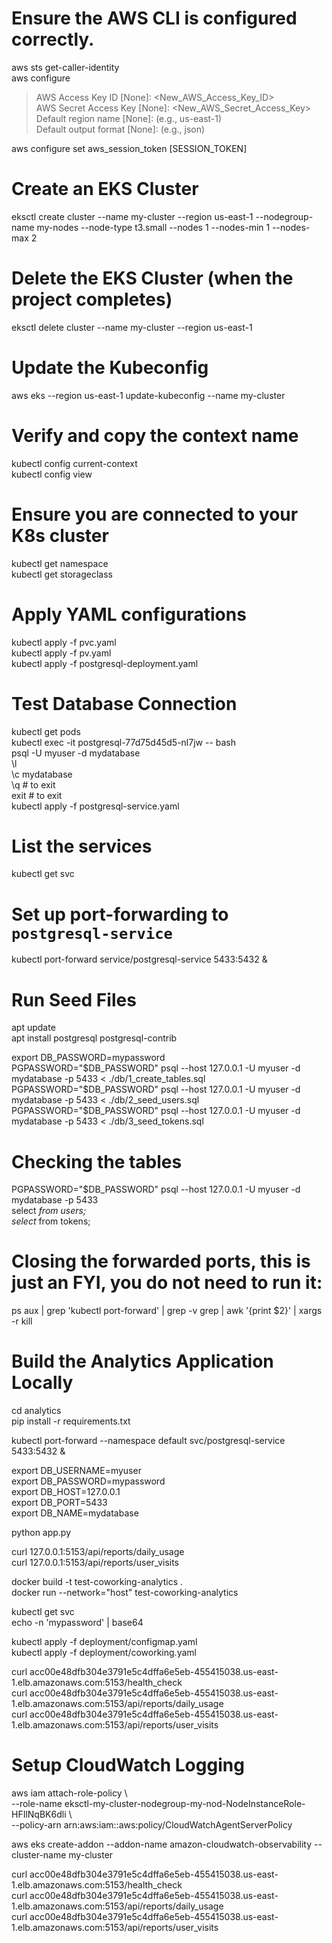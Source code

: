 # Ensure the AWS CLI is configured correctly.

aws sts get-caller-identity  
aws configure  
>AWS Access Key ID [None]: <New_AWS_Access_Key_ID>  
>AWS Secret Access Key [None]: <New_AWS_Secret_Access_Key>  
>Default region name [None]: <Region> (e.g., us-east-1)  
>Default output format [None]: <Format> (e.g., json)  

aws configure set aws_session_token [SESSION_TOKEN]  

# Create an EKS Cluster
eksctl create cluster --name my-cluster --region us-east-1 --nodegroup-name my-nodes --node-type t3.small --nodes 1 --nodes-min 1 --nodes-max 2

# Delete the EKS Cluster (when the project completes)
eksctl delete cluster --name my-cluster --region us-east-1

# Update the Kubeconfig
aws eks --region us-east-1 update-kubeconfig --name my-cluster
# Verify and copy the context name
kubectl config current-context  
kubectl config view  

# Ensure you are connected to your K8s cluster
kubectl get namespace  
kubectl get storageclass  

# Apply YAML configurations
kubectl apply -f pvc.yaml  
kubectl apply -f pv.yaml  
kubectl apply -f postgresql-deployment.yaml  

# Test Database Connection
kubectl get pods  
kubectl exec -it postgresql-77d75d45d5-nl7jw -- bash  
psql -U myuser -d mydatabase  
\l  
\c mydatabase  
\q # to exit  
exit # to exit  
kubectl apply -f postgresql-service.yaml  

# List the services
kubectl get svc  

# Set up port-forwarding to `postgresql-service`
kubectl port-forward service/postgresql-service 5433:5432 &  

# Run Seed Files
apt update  
apt install postgresql postgresql-contrib  

export DB_PASSWORD=mypassword  
PGPASSWORD="$DB_PASSWORD" psql --host 127.0.0.1 -U myuser -d mydatabase -p 5433 < ./db/1_create_tables.sql  
PGPASSWORD="$DB_PASSWORD" psql --host 127.0.0.1 -U myuser -d mydatabase -p 5433 < ./db/2_seed_users.sql  
PGPASSWORD="$DB_PASSWORD" psql --host 127.0.0.1 -U myuser -d mydatabase -p 5433 < ./db/3_seed_tokens.sql  

# Checking the tables
PGPASSWORD="$DB_PASSWORD" psql --host 127.0.0.1 -U myuser -d mydatabase -p 5433  
select *from users;  
select* from tokens;  
# Closing the forwarded ports, this is just an FYI, you do not need to run it:
ps aux | grep 'kubectl port-forward' | grep -v grep | awk '{print $2}' | xargs -r kill  

# Build the Analytics Application Locally

cd analytics  
pip install -r requirements.txt  

kubectl port-forward --namespace default svc/postgresql-service 5433:5432 &  

export DB_USERNAME=myuser  
export DB_PASSWORD=mypassword  
export DB_HOST=127.0.0.1  
export DB_PORT=5433  
export DB_NAME=mydatabase  

python app.py  

curl 127.0.0.1:5153/api/reports/daily_usage  
curl 127.0.0.1:5153/api/reports/user_visits  

docker build -t test-coworking-analytics .  
docker run --network="host" test-coworking-analytics  

kubectl get svc  
echo -n 'mypassword' | base64  

kubectl apply -f deployment/configmap.yaml  
kubectl apply -f deployment/coworking.yaml  

curl acc00e48dfb304e3791e5c4dffa6e5eb-455415038.us-east-1.elb.amazonaws.com:5153/health_check  
curl acc00e48dfb304e3791e5c4dffa6e5eb-455415038.us-east-1.elb.amazonaws.com:5153/api/reports/daily_usage  
curl acc00e48dfb304e3791e5c4dffa6e5eb-455415038.us-east-1.elb.amazonaws.com:5153/api/reports/user_visits  

# Setup CloudWatch Logging

aws iam attach-role-policy \  
--role-name eksctl-my-cluster-nodegroup-my-nod-NodeInstanceRole-HFIlNqBK6dli \  
--policy-arn arn:aws:iam::aws:policy/CloudWatchAgentServerPolicy  

aws eks create-addon --addon-name amazon-cloudwatch-observability --cluster-name my-cluster  

curl acc00e48dfb304e3791e5c4dffa6e5eb-455415038.us-east-1.elb.amazonaws.com:5153/health_check  
curl acc00e48dfb304e3791e5c4dffa6e5eb-455415038.us-east-1.elb.amazonaws.com:5153/api/reports/daily_usage  
curl acc00e48dfb304e3791e5c4dffa6e5eb-455415038.us-east-1.elb.amazonaws.com:5153/api/reports/user_visits  